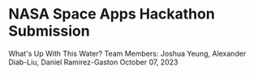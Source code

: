 # NASA Space Apps Hackathon Submission
What's Up With This Water?
Team Members: Joshua Yeung, Alexander Diab-Liu, Daniel Ramirez-Gaston
October 07, 2023
